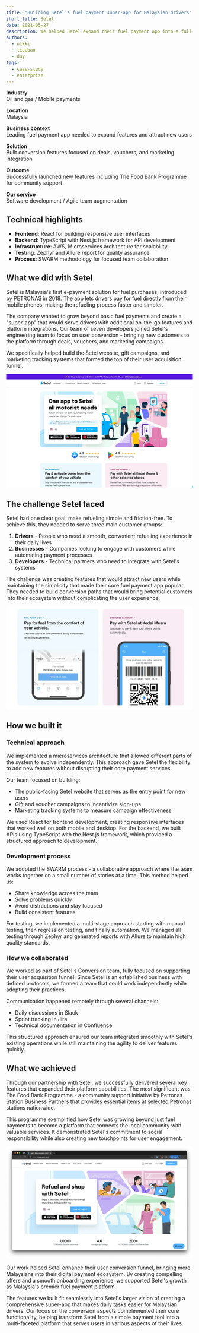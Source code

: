```yaml
---
title: "Building Setel's fuel payment super-app for Malaysian drivers"
short_title: Setel
date: 2021-05-27
description: We helped Setel expand their fuel payment app into a full-featured platform that makes refueling simple for Malaysian drivers. Our team built the conversion features that bring new users to the platform through deals, vouchers, and targeted marketing.
authors: 
  - nikki
  - tieubao
  - duy
tags: 
  - case-study
  - enterprise
---
```


**Industry**\
Oil and gas / Mobile payments

**Location**\
Malaysia

**Business context**\
Leading fuel payment app needed to expand features and attract new users

**Solution**\
Built conversion features focused on deals, vouchers, and marketing integration

**Outcome**\
Successfully launched new features including The Food Bank Programme for community support

**Our service**\
Software development / Agile team augmentation

## Technical highlights

- **Frontend**: React for building responsive user interfaces
- **Backend**: TypeScript with Nest.js framework for API development
- **Infrastructure**: AWS, Microservices architecture for scalability
- **Testing**: Zephyr and Allure report for quality assurance
- **Process**: SWARM methodology for focused team collaboration

## What we did with Setel

Setel is Malaysia's first e-payment solution for fuel purchases, introduced by PETRONAS in 2018. The app lets drivers pay for fuel directly from their mobile phones, making the refueling process faster and simpler.

The company wanted to grow beyond basic fuel payments and create a "super-app" that would serve drivers with additional on-the-go features and platform integrations. Our team of seven developers joined Setel's engineering team to focus on user conversion - bringing new customers to the platform through deals, vouchers, and marketing campaigns.

We specifically helped build the Setel website, gift campaigns, and marketing tracking systems that formed the top of their user acquisition funnel.

![Setel mobile app interface showing fuel payment features](assets/setel-main.webp)

## The challenge Setel faced

Setel had one clear goal: make refueling simple and friction-free. To achieve this, they needed to serve three main customer groups:

1. **Drivers** - People who need a smooth, convenient refueling experience in their daily lives
2. **Businesses** - Companies looking to engage with customers while automating payment processes
3. **Developers** - Technical partners who need to integrate with Setel's systems

The challenge was creating features that would attract new users while maintaining the simplicity that made their core fuel payment app popular. They needed to build conversion paths that would bring potential customers into their ecosystem without complicating the user experience.

![Setel's context diagram showing their target customer segments](assets/setel-context.webp)

## How we built it

### Technical approach

We implemented a microservices architecture that allowed different parts of the system to evolve independently. This approach gave Setel the flexibility to add new features without disrupting their core payment services.

Our team focused on building:

- The public-facing Setel website that serves as the entry point for new users
- Gift and voucher campaigns to incentivize sign-ups
- Marketing tracking systems to measure campaign effectiveness

We used React for frontend development, creating responsive interfaces that worked well on both mobile and desktop. For the backend, we built APIs using TypeScript with the Nest.js framework, which provided a structured approach to development.

### Development process

We adopted the SWARM process - a collaborative approach where the team works together on a small number of stories at a time. This method helped us:

- Share knowledge across the team
- Solve problems quickly
- Avoid distractions and stay focused
- Build consistent features

For testing, we implemented a multi-stage approach starting with manual testing, then regression testing, and finally automation. We managed all testing through Zephyr and generated reports with Allure to maintain high quality standards.

### How we collaborated

We worked as part of Setel's Conversion team, fully focused on supporting their user acquisition funnel. Since Setel is an established business with defined protocols, we formed a team that could work independently while adopting their practices.

Communication happened remotely through several channels:

- Daily discussions in Slack
- Sprint tracking in Jira
- Technical documentation in Confluence

This structured approach ensured our team integrated smoothly with Setel's existing operations while still maintaining the agility to deliver features quickly.

## What we achieved

Through our partnership with Setel, we successfully delivered several key features that expanded their platform capabilities. The most significant was The Food Bank Programme - a community support initiative by Petronas Station Business Partners that provides essential items at selected Petronas stations nationwide.

This programme exemplified how Setel was growing beyond just fuel payments to become a platform that connects the local community with valuable services. It demonstrated Setel's commitment to social responsibility while also creating new touchpoints for user engagement.

![Setel's Food Bank Programme interface showing community support initiative](assets/setel-result.webp)

Our work helped Setel enhance their user conversion funnel, bringing more Malaysians into their digital payment ecosystem. By creating compelling offers and a smooth onboarding experience, we supported Setel's growth as Malaysia's premier fuel payment platform.

The features we built fit seamlessly into Setel's larger vision of creating a comprehensive super-app that makes daily tasks easier for Malaysian drivers. Our focus on the conversion aspects complemented their core functionality, helping transform Setel from a simple payment tool into a multi-faceted platform that serves users in various aspects of their lives.
